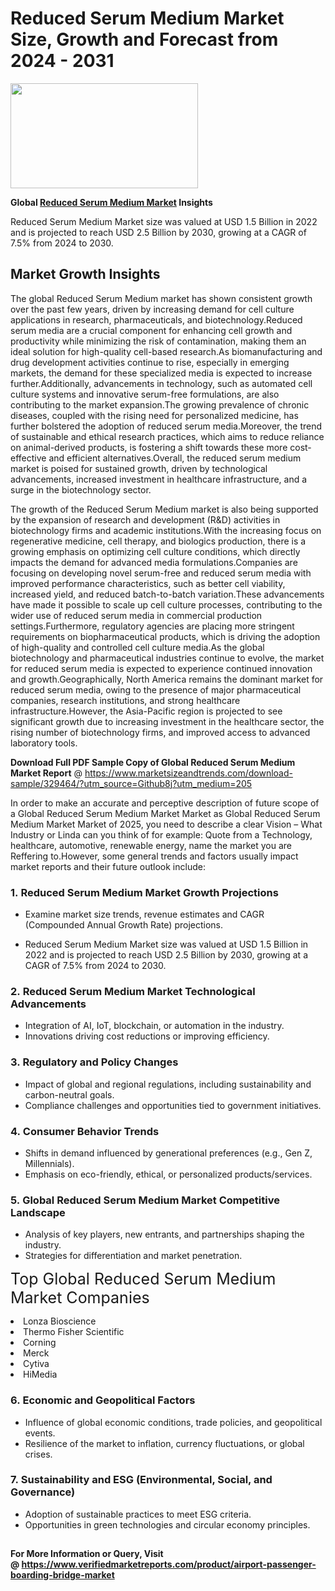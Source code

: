 <H1>Reduced Serum Medium Market Size, Growth and Forecast from 2024 - 2031</H1><img class="aligncenter size-medium wp-image-584254" src="https://thirdeyenews.in/wp-content/uploads/2024/09/Global-Market-Research-300x168.jpeg" alt="" width="300" height="168" /><p><strong>Global&nbsp;<a href="https://www.marketsizeandtrends.com/download-sample/329464/?utm_source=Github8j?utm_medium=205">Reduced Serum Medium Market</a> Insights</strong></p><p>Reduced Serum Medium Market size was valued at USD 1.5 Billion in 2022 and is projected to reach USD 2.5 Billion by 2030, growing at a CAGR of 7.5% from 2024 to 2030.</p><p><h2>Market Growth Insights</h2> <p>The global Reduced Serum Medium market has shown consistent growth over the past few years, driven by increasing demand for cell culture applications in research, pharmaceuticals, and biotechnology.Reduced serum media are a crucial component for enhancing cell growth and productivity while minimizing the risk of contamination, making them an ideal solution for high-quality cell-based research.As biomanufacturing and drug development activities continue to rise, especially in emerging markets, the demand for these specialized media is expected to increase further.Additionally, advancements in technology, such as automated cell culture systems and innovative serum-free formulations, are also contributing to the market expansion.The growing prevalence of chronic diseases, coupled with the rising need for personalized medicine, has further bolstered the adoption of reduced serum media.Moreover, the trend of sustainable and ethical research practices, which aims to reduce reliance on animal-derived products, is fostering a shift towards these more cost-effective and efficient alternatives.Overall, the reduced serum medium market is poised for sustained growth, driven by technological advancements, increased investment in healthcare infrastructure, and a surge in the biotechnology sector.</p> <p>The growth of the Reduced Serum Medium market is also being supported by the expansion of research and development (R&D) activities in biotechnology firms and academic institutions.With the increasing focus on regenerative medicine, cell therapy, and biologics production, there is a growing emphasis on optimizing cell culture conditions, which directly impacts the demand for advanced media formulations.Companies are focusing on developing novel serum-free and reduced serum media with improved performance characteristics, such as better cell viability, increased yield, and reduced batch-to-batch variation.These advancements have made it possible to scale up cell culture processes, contributing to the wider use of reduced serum media in commercial production settings.Furthermore, regulatory agencies are placing more stringent requirements on biopharmaceutical products, which is driving the adoption of high-quality and controlled cell culture media.As the global biotechnology and pharmaceutical industries continue to evolve, the market for reduced serum media is expected to experience continued innovation and growth.Geographically, North America remains the dominant market for reduced serum media, owing to the presence of major pharmaceutical companies, research institutions, and strong healthcare infrastructure.However, the Asia-Pacific region is projected to see significant growth due to increasing investment in the healthcare sector, the rising number of biotechnology firms, and improved access to advanced laboratory tools.<p><span class=""><strong>Download Full PDF Sample Copy of Global Reduced Serum Medium Market Report</strong> @ <a href="https://www.marketsizeandtrends.com/download-sample/329464/?utm_source=Github8j?utm_medium=205" target="_blank">https://www.marketsizeandtrends.com/download-sample/329464/?utm_source=Github8j?utm_medium=205</a></span></p><p>In order to make an accurate and perceptive description of future scope of a Global&nbsp;Reduced Serum Medium Market Market as Global&nbsp;Reduced Serum Medium Market Market of 2025, you need to describe a clear Vision &ndash; What Industry or Linda can you think of for example: Quote from a Technology, healthcare, automotive, renewable energy, name the market you are Reffering to.However, some general trends and factors usually impact market reports and their future outlook include:</p><h3>1.&nbsp;<strong>Reduced Serum Medium Market Growth Projections</strong></h3><ul><li>Examine market size trends, revenue estimates and CAGR (Compounded Annual Growth Rate) projections.</li><li><p>Reduced Serum Medium Market size was valued at USD 1.5 Billion in 2022 and is projected to reach USD 2.5 Billion by 2030, growing at a CAGR of 7.5% from 2024 to 2030.</p></li></ul><h3>2.&nbsp;<strong>Reduced Serum Medium Market Technological Advancements</strong></h3><ul><li>Integration of AI, IoT, blockchain, or automation in the industry.</li><li>Innovations driving cost reductions or improving efficiency.</li></ul><h3>3.&nbsp;<strong>Regulatory and Policy Changes</strong></h3><ul><li>Impact of global and regional regulations, including sustainability and carbon-neutral goals.</li><li>Compliance challenges and opportunities tied to government initiatives.</li></ul><h3>4.&nbsp;<strong>Consumer Behavior Trends</strong></h3><ul><li>Shifts in demand influenced by generational preferences (e.g., Gen Z, Millennials).</li><li>Emphasis on eco-friendly, ethical, or personalized products/services.</li></ul><h3>5.&nbsp;<strong>Global Reduced Serum Medium Market Competitive Landscape</strong></h3><ul><li>Analysis of key players, new entrants, and partnerships shaping the industry.</li><li>Strategies for differentiation and market penetration.</li></ul><p data-pm-slice="1 1 []"><span style="color: inherit; font-family: inherit; font-size: 25px;">Top Global Reduced Serum Medium Market Companies</span></p><div class="" data-test-id=""><p><li>Lonza Bioscience</li><li> Thermo Fisher Scientific</li><li> Corning</li><li> Merck</li><li> Cytiva</li><li> HiMedia</li></p></div><h3>6.&nbsp;<strong>Economic and Geopolitical Factors</strong></h3><ul><li>Influence of global economic conditions, trade policies, and geopolitical events.</li><li>Resilience of the market to inflation, currency fluctuations, or global crises.</li></ul><h3>7.&nbsp;<strong>Sustainability and ESG (Environmental, Social, and Governance)</strong></h3><ul><li>Adoption of sustainable practices to meet ESG criteria.</li><li>Opportunities in green technologies and circular economy principles.</li></ul><h2><strong style="font-size: 14px;">For More Information or Query, Visit @&nbsp;</strong><a style="background-color: #ffffff; font-size: 14px;" href="https://www.marketsizeandtrends.com/report/reduced-serum-medium-market/" target="_blank">https://www.verifiedmarketreports.com/product/airport-passenger-boarding-bridge-market</a></h2>